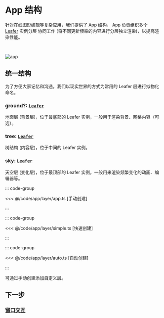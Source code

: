 # App 结构

针对在线图形编辑等复杂应用，我们提供了 App 结构， [App](/reference/display/App.md) 负责组织多个 [Leafer](/reference/display/Leafer.md) 实例分层 协同工作 (将不同更新频率的内容进行分层独立渲染)，以提高渲染性能。

<br/>

![app](/svg/app.svg)

## 统一结构

为了方便大家记忆和沟通，我们以现实世界的方式为常用的 Leafer 层进行拟物化命名。

### ground?: [`Leafer`](/reference/display/Leafer.md)

地面层 (背景层)，位于最底部的 Leafer 实例，一般用于渲染背景、网格内容（可选）。

### tree: [`Leafer`](/reference/display/Leafer.md)

树结构 (内容层)，位于中间的 Leafer 实例。

### sky: [`Leafer`](/reference/display/Leafer.md)

天空层 (变化层)，位于最顶部的 Leafer 实例，一般用来渲染频繁变化的动画、编辑器等。

::: code-group

<<< @/code/app/layer/app.ts [手动创建]

:::

::: code-group

<<< @/code/app/layer/simple.ts [快速创建]

:::

::: code-group

<<< @/code/app/layer/auto.ts [自动创建]

:::

可通过手动创建添加自定义层。

## 下一步

### [窗口交互](/guide/app/window)

